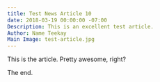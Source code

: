```yaml
---
title: Test News Article 10
date: 2018-03-19 00:00:00 -07:00
Description: This is an excellent test article.
Author: Name Teekay
Main Image: test-article.jpg
---
```


This is the article. Pretty awesome, right?

The end.
